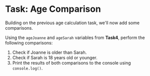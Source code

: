 # Task: Age Comparison

Building on the previous age calculation task, we'll now add some comparisons.

Using the `ageJoanne` and `ageSarah` variables from **Task4**, perform the following comparisons:

1. Check if Joanne is older than Sarah.
2. Check if Sarah is 18 years old or younger.
3. Print the results of both comparisons to the console using `console.log()`.
